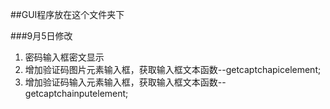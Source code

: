 ﻿##GUI程序放在这个文件夹下

###9月5日修改
 1. 密码输入框密文显示
 1. 增加验证码图片元素输入框，获取输入框文本函数--getcaptchapicelement;
 1. 增加验证码输入元素输入框，获取输入框文本函数--getcaptchainputelement;